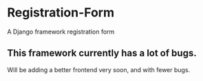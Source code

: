 # Registration-Form
A Django framework registration form 
## This framework currently has a lot of bugs. 
Will be adding a better frontend very soon, and with fewer bugs.
